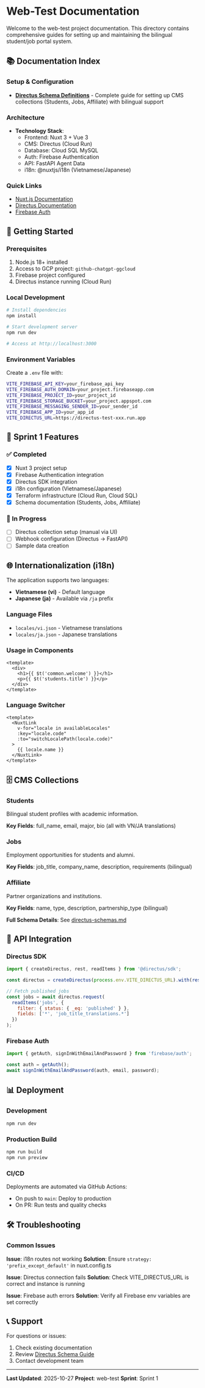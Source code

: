 # Web-Test Documentation

Welcome to the web-test project documentation. This directory contains comprehensive guides for setting up and maintaining the bilingual student/job portal system.

## 📚 Documentation Index

### Setup & Configuration
- **[Directus Schema Definitions](./directus-schemas.md)** - Complete guide for setting up CMS collections (Students, Jobs, Affiliate) with bilingual support

### Architecture
- **Technology Stack**:
  - Frontend: Nuxt 3 + Vue 3
  - CMS: Directus (Cloud Run)
  - Database: Cloud SQL MySQL
  - Auth: Firebase Authentication
  - API: FastAPI Agent Data
  - i18n: @nuxtjs/i18n (Vietnamese/Japanese)

### Quick Links
- [Nuxt.js Documentation](https://nuxt.com/docs)
- [Directus Documentation](https://docs.directus.io/)
- [Firebase Auth](https://firebase.google.com/docs/auth)

## 🚀 Getting Started

### Prerequisites
1. Node.js 18+ installed
2. Access to GCP project: `github-chatgpt-ggcloud`
3. Firebase project configured
4. Directus instance running (Cloud Run)

### Local Development

```bash
# Install dependencies
npm install

# Start development server
npm run dev

# Access at http://localhost:3000
```

### Environment Variables

Create a `.env` file with:

```bash
VITE_FIREBASE_API_KEY=your_firebase_api_key
VITE_FIREBASE_AUTH_DOMAIN=your_project.firebaseapp.com
VITE_FIREBASE_PROJECT_ID=your_project_id
VITE_FIREBASE_STORAGE_BUCKET=your_project.appspot.com
VITE_FIREBASE_MESSAGING_SENDER_ID=your_sender_id
VITE_FIREBASE_APP_ID=your_app_id
VITE_DIRECTUS_URL=https://directus-test-xxx.run.app
```

## 📖 Sprint 1 Features

### ✅ Completed
- [x] Nuxt 3 project setup
- [x] Firebase Authentication integration
- [x] Directus SDK integration
- [x] i18n configuration (Vietnamese/Japanese)
- [x] Terraform infrastructure (Cloud Run, Cloud SQL)
- [x] Schema documentation (Students, Jobs, Affiliate)

### 🔄 In Progress
- [ ] Directus collection setup (manual via UI)
- [ ] Webhook configuration (Directus → FastAPI)
- [ ] Sample data creation

## 🌐 Internationalization (i18n)

The application supports two languages:

- **Vietnamese (vi)** - Default language
- **Japanese (ja)** - Available via `/ja` prefix

### Language Files
- `locales/vi.json` - Vietnamese translations
- `locales/ja.json` - Japanese translations

### Usage in Components

```vue
<template>
  <div>
    <h1>{{ $t('common.welcome') }}</h1>
    <p>{{ $t('students.title') }}</p>
  </div>
</template>
```

### Language Switcher

```vue
<template>
  <NuxtLink
    v-for="locale in availableLocales"
    :key="locale.code"
    :to="switchLocalePath(locale.code)"
  >
    {{ locale.name }}
  </NuxtLink>
</template>
```

## 🗄️ CMS Collections

### Students
Bilingual student profiles with academic information.

**Key Fields**: full_name, email, major, bio (all with VN/JA translations)

### Jobs
Employment opportunities for students and alumni.

**Key Fields**: job_title, company_name, description, requirements (bilingual)

### Affiliate
Partner organizations and institutions.

**Key Fields**: name, type, description, partnership_type (bilingual)

**Full Schema Details**: See [directus-schemas.md](./directus-schemas.md)

## 🔗 API Integration

### Directus SDK

```javascript
import { createDirectus, rest, readItems } from '@directus/sdk';

const directus = createDirectus(process.env.VITE_DIRECTUS_URL).with(rest());

// Fetch published jobs
const jobs = await directus.request(
  readItems('jobs', {
    filter: { status: { _eq: 'published' } },
    fields: ['*', 'job_title_translations.*']
  })
);
```

### Firebase Auth

```javascript
import { getAuth, signInWithEmailAndPassword } from 'firebase/auth';

const auth = getAuth();
await signInWithEmailAndPassword(auth, email, password);
```

## 📊 Deployment

### Development
```bash
npm run dev
```

### Production Build
```bash
npm run build
npm run preview
```

### CI/CD
Deployments are automated via GitHub Actions:
- On push to `main`: Deploy to production
- On PR: Run tests and quality checks

## 🛠️ Troubleshooting

### Common Issues

**Issue**: i18n routes not working
**Solution**: Ensure `strategy: 'prefix_except_default'` in nuxt.config.ts

**Issue**: Directus connection fails
**Solution**: Check VITE_DIRECTUS_URL is correct and instance is running

**Issue**: Firebase auth errors
**Solution**: Verify all Firebase env variables are set correctly

## 📞 Support

For questions or issues:
1. Check existing documentation
2. Review [Directus Schema Guide](./directus-schemas.md)
3. Contact development team

---

**Last Updated**: 2025-10-27
**Project**: web-test
**Sprint**: Sprint 1
